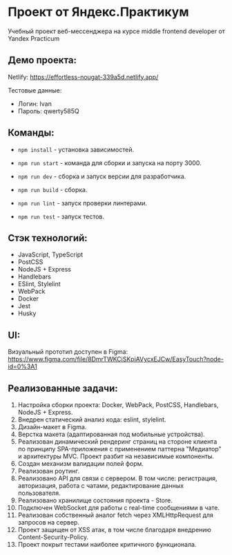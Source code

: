 
# Проект от Яндекс.Практикум

Учебный проект веб-мессенджера на курсе middle frontend developer от Yandex Practicum

## Демо проекта:

Netlify:
https://effortless-nougat-339a5d.netlify.app/

Тестовые данные:

- Логин: Ivan
- Пароль: qwerty585Q

## Команды:

- `npm install` - установка зависимостей.

- `npm run start` - команда для сборки и запуска на порту 3000.
- `npm run dev` - сборка и запуск версии для разработчика.
- `npm run build` - сборка.

- `npm run lint` - запуск проверки линтерами.
- `npm run test` - запуск тестов.

## Стэк технологий:

- JavaScript, TypeScript
- PostCSS
- NodeJS + Express
- Handlebars
- ESlint, Stylelint
- WebPack
- Docker
- Jest
- Husky

## UI:

Визуальный прототип доступен в Figma: https://www.figma.com/file/8DmrTWKCiSKpiAVycxEJCw/EasyTouch?node-id=0%3A1

## Реализованные задачи:

1. Настройка сборки проекта: Docker, WebPack, PostCSS, Handlebars, NodeJS + Express.
2. Внедрен статический анализ кода: eslint, stylelint.
3. Дизайн-макет в Figma.
4. Верстка макета (адаптированная под мобильные устройства).
5. Реализован динамический рендеринг страниц на стороне клиента по принципу SPA-приложения с применением паттерна "Медиатор" и архитектуры MVC. Проект разбит на независимые компоненты.
6. Создан механизм валидации полей форм.
7. Реализован роутинг.
8. Реализовано API для связи с сервером. В том числе: регистрация, авторизация, работа с чатами, редактирование данных пользователя.
9. Реализовано хранилище состояния проекта - Store.
10. Подключен WebSocket для работы с real-time сообщениями в чате.
11. Реализован собственный аналог fetch через XMLHttpRequest для запросов на сервер.
12. Проект защищен от XSS атак, в том числе благодаря внедрению Content-Security-Policy.
13. Проект покрыт тестами наиболее критичного функционала.
